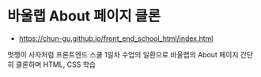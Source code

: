 # 바울랩 About 페이지 클론
* https://chun-gu.github.io/front_end_school_html/index.html

멋쟁이 사자처럼 프론트엔드 스쿨 1일차 수업의 일환으로
바울랩의 About 페이지 간단히 클론하며 HTML, CSS 학습
